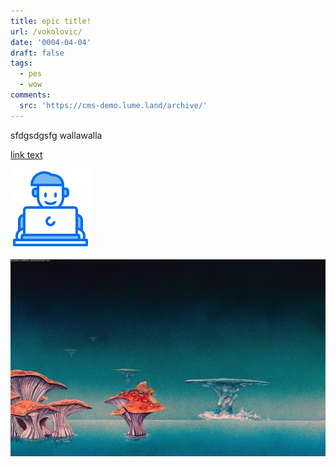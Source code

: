 ```yaml
---
title: epic title!
url: /vokolovic/
date: '0004-04-04'
draft: false
tags:
  - pes
  - wow
comments:
  src: 'https://cms-demo.lume.land/archive/'
---
```

sfdgsdgsfg wallawalla

[link text](rdhj)

![Image](/uploads/man-working-laptop.svg)

![Image](/uploads/img_0010.jpeg)
